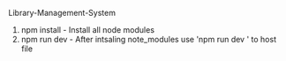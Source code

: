  Library-Management-System
 1) npm install - Install all node modules
 2) npm run dev - After intsaling note_modules use 'npm run dev ' to host file
